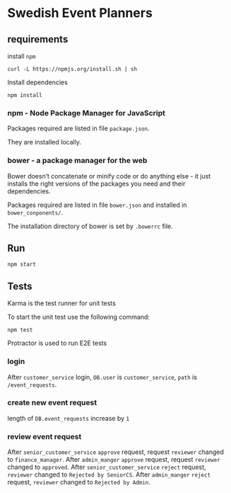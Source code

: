 # Swedish Event Planners

## requirements

install `npm`
```Shell
curl -L https://npmjs.org/install.sh | sh
```

Install dependencies
```shell
npm install
```

### npm - Node Package Manager for JavaScript

Packages required are listed in file `package.json`.

They are installed locally.

### bower - a package manager for the web

Bower doesn’t concatenate or minify code or do anything else - it just installs the right versions of the packages you need and their dependencies.

Packages required are listed in file `bower.json` and installed in `bower_conponents/`.

The installation directory of bower is set by `.bowerrc` file.

## Run

```
npm start
```

## Tests

Karma is the test runner for unit tests

To start the unit test use the following command:

```
npm test
```

Protractor is used to run E2E tests

### login

After `customer_service` login, `DB.user` is `customer_service`, `path` is `/event_requests`.

### create new event request

length of `DB.event_requests` increase by `1`

### review event request

After `senior_customer_service` `approve` request, request `reviewer` changed to `finance_manager`.
After `admin_manger` `approve` request, request `reviewer` changed to `approved`.
After `senior_customer_service` `reject` request, `reviewer` changed to `Rejected by SeniorCS`.
After `admin_manger` `reject` request, `reviewer` changed to `Rejected by Admin`.
